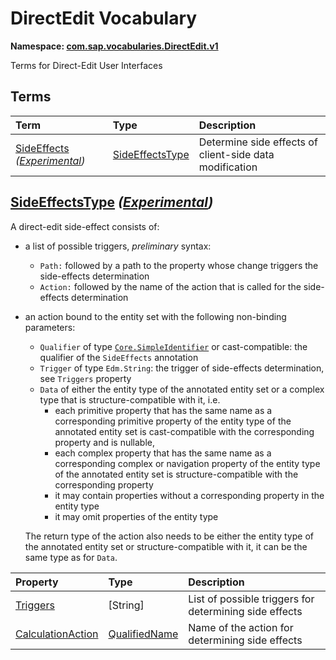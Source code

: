 # DirectEdit Vocabulary
**Namespace: [com.sap.vocabularies.DirectEdit.v1](DirectEdit.xml)**

Terms for Direct-Edit User Interfaces


## Terms

Term|Type|Description
:---|:---|:----------
[SideEffects](DirectEdit.xml#L38) *([Experimental](Common.md#Experimental))*|[SideEffectsType](#SideEffectsType)|<a name="SideEffects"></a>Determine side effects of client-side data modification

## <a name="SideEffectsType"></a>[SideEffectsType](DirectEdit.xml#L43) *([Experimental](Common.md#Experimental))*


A direct-edit side-effect consists of:

- a list of possible triggers, _preliminary_ syntax:
  - `Path:` followed by a path to the property whose change triggers the side-effects determination 
  - `Action:` followed by the name of the action that is called for the side-effects determination

- an action bound to the entity set with the following non-binding parameters:
  - `Qualifier` of type [`Core.SimpleIdentifier`](https://github.com/oasis-tcs/odata-vocabularies/blob/master/vocabularies/Org.OData.Core.V1.md#SimpleIdentifier)
    or cast-compatible: the qualifier of the `SideEffects` annotation
  - `Trigger` of type `Edm.String`: the trigger of side-effects determination, see `Triggers` property
  - `Data` of either the entity type of the annotated entity set or a complex type that is structure-compatible with it, 
  i.e.
    - each primitive property that has the same name as a corresponding primitive property of the entity type of the annotated entity set is cast-compatible with the corresponding property and is nullable,
    - each complex property that has the same name as a corresponding complex or navigation property of the entity type of the annotated entity set is structure-compatible with the corresponding property
    - it may contain properties without a corresponding property in the entity type
    - it may omit properties of the entity type
  
  The return type of the action also needs to be either the entity type of the annotated entity set or structure-compatible with it,
  it can be the same type as for `Data`.

Property|Type|Description
:-------|:---|:----------
[Triggers](DirectEdit.xml#L66)|\[String\]|List of possible triggers for determining side effects
[CalculationAction](DirectEdit.xml#L70)|[QualifiedName](Common.md#QualifiedName)|Name of the action for determining side effects
